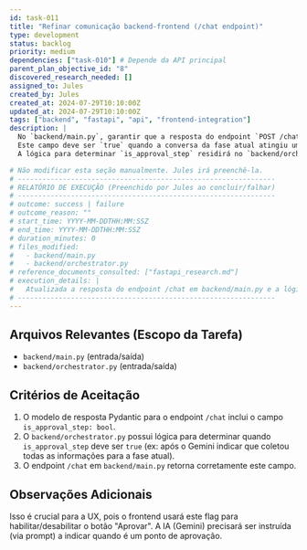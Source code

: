```yaml
---
id: task-011
title: "Refinar comunicação backend-frontend (/chat endpoint)"
type: development
status: backlog
priority: medium
dependencies: ["task-010"] # Depende da API principal
parent_plan_objective_id: "8"
discovered_research_needed: []
assigned_to: Jules
created_by: Jules
created_at: 2024-07-29T10:10:00Z
updated_at: 2024-07-29T10:10:00Z
tags: ["backend", "fastapi", "api", "frontend-integration"]
description: |
  No `backend/main.py`, garantir que a resposta do endpoint `POST /chat` inclua um campo booleano `is_approval_step`.
  Este campo deve ser `true` quando a conversa da fase atual atingiu um ponto onde o usuário deve usar o botão "Aprovar" para prosseguir. Caso contrário, deve ser `false`.
  A lógica para determinar `is_approval_step` residirá no `backend/orchestrator.py`.

# Não modificar esta seção manualmente. Jules irá preenchê-la.
# ---------------------------------------------------------------
# RELATÓRIO DE EXECUÇÃO (Preenchido por Jules ao concluir/falhar)
# ---------------------------------------------------------------
# outcome: success | failure
# outcome_reason: ""
# start_time: YYYY-MM-DDTHH:MM:SSZ
# end_time: YYYY-MM-DDTHH:MM:SSZ
# duration_minutes: 0
# files_modified:
#   - backend/main.py
#   - backend/orchestrator.py
# reference_documents_consulted: ["fastapi_research.md"]
# execution_details: |
#   Atualizada a resposta do endpoint /chat em backend/main.py e a lógica correspondente em backend/orchestrator.py para incluir o campo is_approval_step.
# ---------------------------------------------------------------
---
```


## Arquivos Relevantes (Escopo da Tarefa)
* `backend/main.py` (entrada/saída)
* `backend/orchestrator.py` (entrada/saída)

## Critérios de Aceitação
1. O modelo de resposta Pydantic para o endpoint `/chat` inclui o campo `is_approval_step: bool`.
2. O `backend/orchestrator.py` possui lógica para determinar quando `is_approval_step` deve ser `true` (ex: após o Gemini indicar que coletou todas as informações para a fase atual).
3. O endpoint `/chat` em `backend/main.py` retorna corretamente este campo.

## Observações Adicionais
Isso é crucial para a UX, pois o frontend usará este flag para habilitar/desabilitar o botão "Aprovar". A IA (Gemini) precisará ser instruída (via prompt) a indicar quando é um ponto de aprovação.
